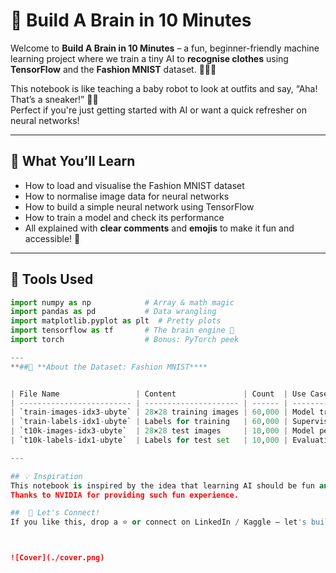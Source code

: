 # 🧠 Build A Brain in 10 Minutes

Welcome to **Build A Brain in 10 Minutes** – a fun, beginner-friendly machine learning project where we train a tiny AI to **recognise clothes** using **TensorFlow** and the **Fashion MNIST** dataset. 👕👗👞

This notebook is like teaching a baby robot to look at outfits and say, “Aha! That’s a sneaker!” 🤖💡  
Perfect if you're just getting started with AI or want a quick refresher on neural networks!

---

## 🚀 What You’ll Learn
- How to load and visualise the Fashion MNIST dataset
- How to normalise image data for neural networks
- How to build a simple neural network using TensorFlow
- How to train a model and check its performance
- All explained with **clear comments** and **emojis** to make it fun and accessible! 🎉

---

## 🧰 Tools Used
```python
import numpy as np            # Array & math magic
import pandas as pd           # Data wrangling
import matplotlib.pyplot as plt  # Pretty plots
import tensorflow as tf       # The brain engine 🧠
import torch                  # Bonus: PyTorch peek

---
**##👗 **About the Dataset: Fashion MNIST****


| File Name                 | Content               | Count  | Use Case               |
| ------------------------- | --------------------- | ------ | ---------------------- |
| `train-images-idx3-ubyte` | 28×28 training images | 60,000 | Model training input   |
| `train-labels-idx1-ubyte` | Labels for training   | 60,000 | Supervised learning    |
| `t10k-images-idx3-ubyte`  | 28×28 test images     | 10,000 | Model performance test |
| `t10k-labels-idx1-ubyte`  | Labels for test set   | 10,000 | Evaluation & metrics   |

---

## 💡 Inspiration
This notebook is inspired by the idea that learning AI should be fun and friendly. Whether you're just getting started or building a portfolio, this mini project shows how approachable deep learning can be.
Thanks to NVIDIA for providing such fun experience.

##  🙌 Let's Connect!
If you like this, drop a ⭐ or connect on LinkedIn / Kaggle – let's build cool AI projects together!



![Cover](./cover.png)
